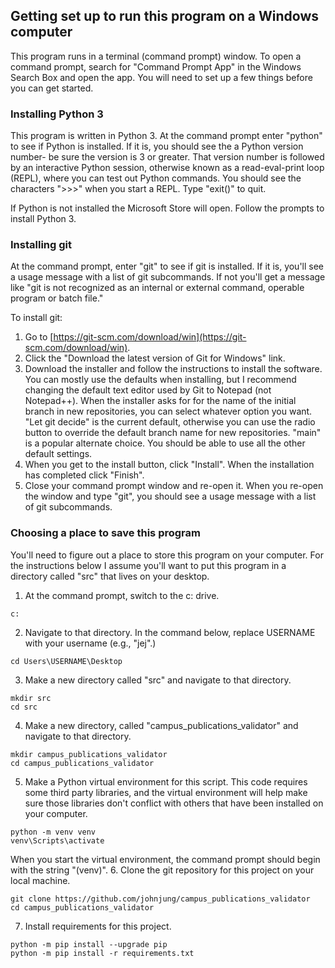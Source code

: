 ## Getting set up to run this program on a Windows computer

This program runs in a terminal (command prompt) window. To open a command prompt, search for "Command Prompt App"
in the Windows Search Box and open the app. You will need to set up a few things before you can get started. 

### Installing Python 3

This program is written in Python 3. At the command prompt enter "python" to see if Python is installed. If it is, you
should see the a Python version number- be sure the version is 3 or greater. That version number is followed by an
interactive Python session, otherwise known as a read-eval-print loop (REPL), where you can test out Python commands.
You should see the characters ">>>" when you start a REPL. Type "exit()" to quit.

If Python is not installed the Microsoft Store will open. Follow the prompts to install Python 3.

### Installing git 

At the command prompt, enter "git" to see if git is installed. If it is, you'll see a usage message with a list of git
subcommands. If not you'll get a message like "git is not recognized as an internal or external command, operable
program or batch file."

To install git:

1. Go to [https://git-scm.com/download/win](https://git-scm.com/download/win).
2. Click the "Download the latest version of Git for Windows" link.
3. Download the installer and follow the instructions to install the software. You can mostly use the defaults when
installing, but I recommend changing the default text editor used by Git to Notepad (not Notepad++). When the installer
asks for for the name of the initial branch in new repositories, you can select whatever option you want. "Let git decide"
is the current default, otherwise you can use the radio button to override the default branch name for new repositories.
"main" is a popular alternate choice. You should be able to use all the other default settings.
4. When you get to the install button, click "Install". When the installation has completed click "Finish". 
5. Close your command prompt window and re-open it. When you re-open the window and type "git", you should see a usage
message with a list of git subcommands.

### Choosing a place to save this program

You'll need to figure out a place to store this program on your computer. For the instructions below I assume you'll want
to put this program in a directory called "src" that lives on your desktop. 

1. At the command prompt, switch to the c: drive.
```console
c:
```
2. Navigate to that directory. In the command below, replace USERNAME with your username (e.g., "jej".)
```console
cd Users\USERNAME\Desktop
```
3. Make a new directory called "src" and navigate to that directory.
```console
mkdir src
cd src
```
4. Make a new directory, called "campus_publications_validator" and navigate to that directory.
```console
mkdir campus_publications_validator
cd campus_publications_validator
```
5. Make a Python virtual environment for this script. This code requires some third party libraries, and
the virtual environment will help make sure those libraries don't conflict with others that have been
installed on your computer.
```console
python -m venv venv
venv\Scripts\activate
```
When you start the virtual environment, the command prompt should begin with the string "(venv)". 
6. Clone the git repository for this project on your local machine.
```console
git clone https://github.com/johnjung/campus_publications_validator
cd campus_publications_validator
```
7. Install requirements for this project.
```console
python -m pip install --upgrade pip
python -m pip install -r requirements.txt
```
